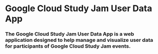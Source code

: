 # Google Cloud Study Jam User Data App


### The Google Cloud Study Jam User Data App is a web application designed to help manage and visualize user data for participants of Google Cloud Study Jam events.
